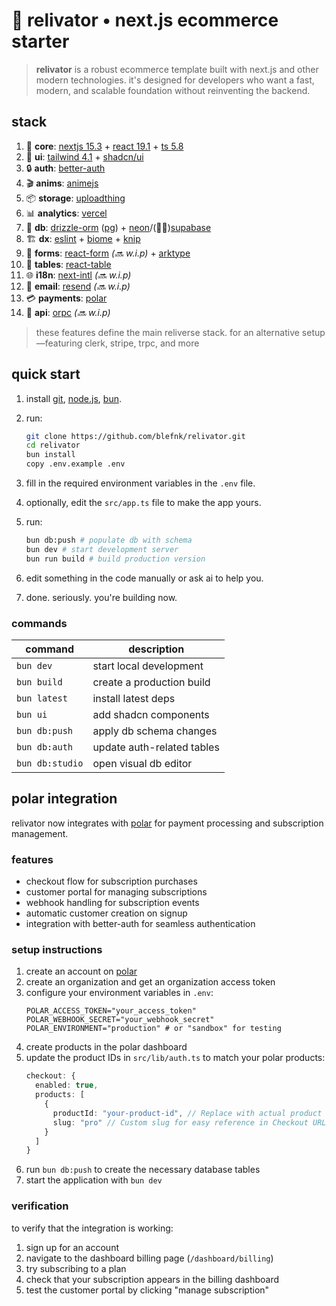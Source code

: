 # 🏬 relivator • next.js ecommerce starter

> **relivator** is a robust ecommerce template built with next.js and other modern technologies. it's designed for developers who want a fast, modern, and scalable foundation without reinventing the backend.

## stack

1. 🧱 **core**: [nextjs 15.3](https://nextjs.org) + [react 19.1](https://react.dev) + [ts 5.8](https://typescriptlang.org)
2. 🎨 **ui**: [tailwind 4.1](https://tailwindcss.com) + [shadcn/ui](https://ui.shadcn.com)
3. 🔒 **auth**: [better-auth](https://better-auth.com)
4. 🎬 **anims**: [animejs](https://animejs.com)
5. 📦 **storage**: [uploadthing](https://uploadthing.com)
6. 📊 **analytics**: [vercel](https://vercel.com/docs/analytics)
7. 🧬 **db**: [drizzle-orm](https://orm.drizzle.team) ([pg](https://neon.tech/postgresql/tutorial)) + [neon](https://neon.tech)/(🤔🔜)[supabase](https://supabase.com)
8. 🏗️ **dx**: [eslint](https://eslint.org) + [biome](https://biomejs.dev) + [knip](https://knip.dev)
9. 📝 **forms**: [react-form](https://tanstack.com/form) _(🔜 w.i.p)_ + [arktype](https://arktype.io)
10. 📅 **tables**: [react-table](https://tanstack.com/table)
11. 🌐 **i18n**: [next-intl](https://next-intl.dev) _(🔜 w.i.p)_
12. 💌 **email**: [resend](https://resend.com) _(🔜 w.i.p)_
13. 💳 **payments**: [polar](https://polar.sh)
14. 🔑 **api**: [orpc](https://orpc.unnoq.com) _(🔜 w.i.p)_

> these features define the main reliverse stack. for an alternative setup—featuring clerk, stripe, trpc, and more

## quick start

1. install [git](https://git-scm.com), [node.js](https://nodejs.org), [bun](https://bun.sh).
2. run:

   ```bash
   git clone https://github.com/blefnk/relivator.git
   cd relivator
   bun install
   copy .env.example .env
   ```

3. fill in the required environment variables in the `.env` file.
4. optionally, edit the `src/app.ts` file to make the app yours.
5. run:

   ```bash
   bun db:push # populate db with schema
   bun dev # start development server
   bun run build # build production version
   ```

6. edit something in the code manually or ask ai to help you.
7. done. seriously. you're building now.

<!-- 
2. run:
   ```bash
   bun i -g @reliverse/cli
   reliverse cli
   ```
3. select **"create a new project"**.
4. follow prompts to configure your store.
-->

### commands

| command         | description                    |
|-----------------|--------------------------------|
| `bun dev`       | start local development        |
| `bun build`     | create a production build      |
| `bun latest`    | install latest deps            |
| `bun ui`        | add shadcn components          |
| `bun db:push`   | apply db schema changes        |
| `bun db:auth`   | update auth-related tables     |
| `bun db:studio` | open visual db editor          |

## polar integration

relivator now integrates with [polar](https://polar.sh) for payment processing and subscription management.

### features

- checkout flow for subscription purchases
- customer portal for managing subscriptions
- webhook handling for subscription events
- automatic customer creation on signup
- integration with better-auth for seamless authentication

### setup instructions

1. create an account on [polar](https://polar.sh)
2. create an organization and get an organization access token
3. configure your environment variables in `.env`:
   ```
   POLAR_ACCESS_TOKEN="your_access_token"
   POLAR_WEBHOOK_SECRET="your_webhook_secret"
   POLAR_ENVIRONMENT="production" # or "sandbox" for testing
   ```
4. create products in the polar dashboard
5. update the product IDs in `src/lib/auth.ts` to match your polar products:
   ```typescript
   checkout: {
     enabled: true,
     products: [
       {
         productId: "your-product-id", // Replace with actual product ID from Polar Dashboard
         slug: "pro" // Custom slug for easy reference in Checkout URL
       }
     ]
   }
   ```
6. run `bun db:push` to create the necessary database tables
7. start the application with `bun dev`

### verification

to verify that the integration is working:

1. sign up for an account
2. navigate to the dashboard billing page (`/dashboard/billing`)
3. try subscribing to a plan
4. check that your subscription appears in the billing dashboard
5. test the customer portal by clicking "manage subscription"

